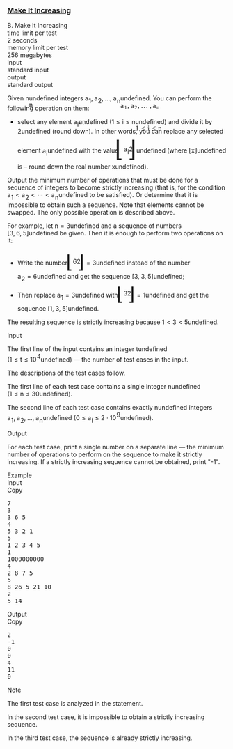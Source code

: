 <h3><a href="https://codeforces.com/contest/1675/problem/B" target="_blank" rel="noopener noreferrer">Make It Increasing</a></h3>
<div class="header"><div class="title">B. Make It Increasing</div><div class="time-limit"><div class="property-title">time limit per test</div>2 seconds</div><div class="memory-limit"><div class="property-title">memory limit per test</div>256 megabytes</div><div class="input-file input-standard"><div class="property-title">input</div>standard input</div><div class="output-file output-standard"><div class="property-title">output</div>standard output</div></div><div><p>Given <span class="MathJax_Preview" style="color: inherit;"><span class="MJXp-math" id="MJXp-Span-1"><span class="MJXp-mi MJXp-italic" id="MJXp-Span-2">n</span></span></span><span class="MathJax MathJax_Processed" id="MathJax-Element-1-Frame" tabindex="0" style=""><nobr><span class="math" id="MathJax-Span-1"><span style="display: inline-block; position: relative; width: 0em; height: 0px; font-size: 122%;"><span style="position: absolute;"><span class="mrow" id="MathJax-Span-2"><span class="mi" id="MathJax-Span-3" style="font-family: MathJax_Math-italic;">n</span></span></span></span></span></nobr></span>undefined integers <span class="MathJax_Preview" style="color: inherit;"><span class="MJXp-math" id="MJXp-Span-3"><span class="MJXp-msubsup" id="MJXp-Span-4"><span class="MJXp-mi MJXp-italic" id="MJXp-Span-5" style="margin-right: 0.05em;">a</span><span class="MJXp-mn MJXp-script" id="MJXp-Span-6" style="vertical-align: -0.4em;">1</span></span><span class="MJXp-mo" id="MJXp-Span-7" style="margin-left: 0em; margin-right: 0.222em;">,</span><span class="MJXp-msubsup" id="MJXp-Span-8"><span class="MJXp-mi MJXp-italic" id="MJXp-Span-9" style="margin-right: 0.05em;">a</span><span class="MJXp-mn MJXp-script" id="MJXp-Span-10" style="vertical-align: -0.4em;">2</span></span><span class="MJXp-mo" id="MJXp-Span-11" style="margin-left: 0em; margin-right: 0.222em;">,</span><span class="MJXp-mo" id="MJXp-Span-12" style="margin-left: 0em; margin-right: 0em;">…</span><span class="MJXp-mo" id="MJXp-Span-13" style="margin-left: 0em; margin-right: 0.222em;">,</span><span class="MJXp-msubsup" id="MJXp-Span-14"><span class="MJXp-mi MJXp-italic" id="MJXp-Span-15" style="margin-right: 0.05em;">a</span><span class="MJXp-mi MJXp-italic MJXp-script" id="MJXp-Span-16" style="vertical-align: -0.4em;">n</span></span></span></span><span class="MathJax MathJax_Processed" id="MathJax-Element-2-Frame" tabindex="0" style=""><nobr><span class="math" id="MathJax-Span-4"><span style="display: inline-block; position: relative; width: 0em; height: 0px; font-size: 122%;"><span style="position: absolute;"><span class="mrow" id="MathJax-Span-5"><span class="msubsup" id="MathJax-Span-6"><span style="display: inline-block; position: relative; width: 0.94em; height: 0px;"><span style="position: absolute; clip: rect(3.34em, 1000.53em, 4.16em, -999.997em); top: -3.978em; left: 0em;"><span class="mi" id="MathJax-Span-7" style="font-family: MathJax_Math-italic;">a</span><span style="display: inline-block; width: 0px; height: 3.984em;"></span></span><span style="position: absolute; top: -3.803em; left: 0.53em;"><span class="mn" id="MathJax-Span-8" style="font-size: 70.7%; font-family: MathJax_Main;">1</span><span style="display: inline-block; width: 0px; height: 3.984em;"></span></span></span></span><span class="mo" id="MathJax-Span-9" style="font-family: MathJax_Main;">,</span><span class="msubsup" id="MathJax-Span-10" style="padding-left: 0.179em;"><span style="display: inline-block; position: relative; width: 0.94em; height: 0px;"><span style="position: absolute; clip: rect(3.34em, 1000.53em, 4.16em, -999.997em); top: -3.978em; left: 0em;"><span class="mi" id="MathJax-Span-11" style="font-family: MathJax_Math-italic;">a</span><span style="display: inline-block; width: 0px; height: 3.984em;"></span></span><span style="position: absolute; top: -3.803em; left: 0.53em;"><span class="mn" id="MathJax-Span-12" style="font-size: 70.7%; font-family: MathJax_Main;">2</span><span style="display: inline-block; width: 0px; height: 3.984em;"></span></span></span></span><span class="mo" id="MathJax-Span-13" style="font-family: MathJax_Main;">,</span><span class="mo" id="MathJax-Span-14" style="font-family: MathJax_Main; padding-left: 0.179em;">…</span><span class="mo" id="MathJax-Span-15" style="font-family: MathJax_Main; padding-left: 0.179em;">,</span><span class="msubsup" id="MathJax-Span-16" style="padding-left: 0.179em;"><span style="display: inline-block; position: relative; width: 1.057em; height: 0px;"><span style="position: absolute; clip: rect(3.34em, 1000.53em, 4.16em, -999.997em); top: -3.978em; left: 0em;"><span class="mi" id="MathJax-Span-17" style="font-family: MathJax_Math-italic;">a</span><span style="display: inline-block; width: 0px; height: 3.984em;"></span></span><span style="position: absolute; top: -3.803em; left: 0.53em;"><span class="mi" id="MathJax-Span-18" style="font-size: 70.7%; font-family: MathJax_Math-italic;">n</span><span style="display: inline-block; width: 0px; height: 3.984em;"></span></span></span></span></span></span></span></span></nobr></span>undefined. You can perform the following operation on them:</p><ul> <li> select any element <span class="MathJax_Preview" style="color: inherit;"><span class="MJXp-math" id="MJXp-Span-17"><span class="MJXp-msubsup" id="MJXp-Span-18"><span class="MJXp-mi MJXp-italic" id="MJXp-Span-19" style="margin-right: 0.05em;">a</span><span class="MJXp-mi MJXp-italic MJXp-script" id="MJXp-Span-20" style="vertical-align: -0.4em;">i</span></span></span></span><span class="MathJax MathJax_Processed" id="MathJax-Element-3-Frame" tabindex="0" style=""><nobr><span class="math" id="MathJax-Span-19"><span style="display: inline-block; position: relative; width: 0em; height: 0px; font-size: 122%;"><span style="position: absolute;"><span class="mrow" id="MathJax-Span-20"><span class="msubsup" id="MathJax-Span-21"><span style="display: inline-block; position: relative; width: 0.823em; height: 0px;"><span style="position: absolute; clip: rect(3.34em, 1000.53em, 4.16em, -999.997em); top: -3.978em; left: 0em;"><span class="mi" id="MathJax-Span-22" style="font-family: MathJax_Math-italic;">a</span><span style="display: inline-block; width: 0px; height: 3.984em;"></span></span><span style="position: absolute; top: -3.803em; left: 0.53em;"><span class="mi" id="MathJax-Span-23" style="font-size: 70.7%; font-family: MathJax_Math-italic;">i</span><span style="display: inline-block; width: 0px; height: 3.984em;"></span></span></span></span></span></span></span></span></nobr></span>undefined (<span class="MathJax_Preview" style="color: inherit;"><span class="MJXp-math" id="MJXp-Span-21"><span class="MJXp-mn" id="MJXp-Span-22">1</span><span class="MJXp-mo" id="MJXp-Span-23" style="margin-left: 0.333em; margin-right: 0.333em;">≤</span><span class="MJXp-mi MJXp-italic" id="MJXp-Span-24">i</span><span class="MJXp-mo" id="MJXp-Span-25" style="margin-left: 0.333em; margin-right: 0.333em;">≤</span><span class="MJXp-mi MJXp-italic" id="MJXp-Span-26">n</span></span></span><span class="MathJax MathJax_Processed" id="MathJax-Element-4-Frame" tabindex="0" style=""><nobr><span class="math" id="MathJax-Span-24"><span style="display: inline-block; position: relative; width: 0em; height: 0px; font-size: 122%;"><span style="position: absolute;"><span class="mrow" id="MathJax-Span-25"><span class="mn" id="MathJax-Span-26" style="font-family: MathJax_Main;">1</span><span class="mo" id="MathJax-Span-27" style="font-family: MathJax_Main; padding-left: 0.296em;">≤</span><span class="mi" id="MathJax-Span-28" style="font-family: MathJax_Math-italic; padding-left: 0.296em;">i</span><span class="mo" id="MathJax-Span-29" style="font-family: MathJax_Main; padding-left: 0.296em;">≤</span><span class="mi" id="MathJax-Span-30" style="font-family: MathJax_Math-italic; padding-left: 0.296em;">n</span></span></span></span></span></nobr></span>undefined) and divide it by <span class="MathJax_Preview" style="color: inherit;"><span class="MJXp-math" id="MJXp-Span-27"><span class="MJXp-mn" id="MJXp-Span-28">2</span></span></span><span class="MathJax MathJax_Processing" id="MathJax-Element-5-Frame" tabindex="0"></span>undefined (round down). In other words, you can replace any selected element <span class="MathJax_Preview" style="color: inherit;"><span class="MJXp-math" id="MJXp-Span-29"><span class="MJXp-msubsup" id="MJXp-Span-30"><span class="MJXp-mi MJXp-italic" id="MJXp-Span-31" style="margin-right: 0.05em;">a</span><span class="MJXp-mi MJXp-italic MJXp-script" id="MJXp-Span-32" style="vertical-align: -0.4em;">i</span></span></span></span><span class="MathJax MathJax_Processing" id="MathJax-Element-6-Frame" tabindex="0"></span>undefined with the value <span class="MathJax_Preview" style="color: inherit;"><span class="MJXp-math" id="MJXp-Span-33"><span class="MJXp-mrow" id="MJXp-Span-34"><span class="MJXp-mo" id="MJXp-Span-35" style="margin-left: 0em; margin-right: 0em; vertical-align: -0.689em;"><span class="MJXp-right MJXp-scale4" style="font-size: 3.756em; margin-left: -0.23em;">⌊</span></span><span class="MJXp-mfrac" id="MJXp-Span-36" style="vertical-align: 0.25em;"><span class="MJXp-box MJXp-script"><span class="MJXp-msubsup" id="MJXp-Span-37"><span class="MJXp-mi MJXp-italic" id="MJXp-Span-38" style="margin-right: 0.05em;">a</span><span class="MJXp-mi MJXp-italic MJXp-script" id="MJXp-Span-39" style="vertical-align: -0.4em;">i</span></span></span><span class="MJXp-box" style="margin-top: -0.9em;"><span class="MJXp-denom"><span><span class="MJXp-rule" style="height: 1em; border-top: none; border-bottom: 1px solid; margin: 0.1em 0px;"></span></span><span><span class="MJXp-box MJXp-script"><span class="MJXp-mn" id="MJXp-Span-40">2</span></span></span></span></span></span><span class="MJXp-mo" id="MJXp-Span-41" style="margin-left: 0em; margin-right: 0em; vertical-align: -0.689em;"><span class="MJXp-right MJXp-scale4" style="font-size: 3.756em; margin-left: -0.23em;">⌋</span></span></span></span></span><span class="MathJax MathJax_Processing" id="MathJax-Element-7-Frame" tabindex="0"></span>undefined (where <span class="MathJax_Preview" style="color: inherit;"><span class="MJXp-math" id="MJXp-Span-42"><span class="MJXp-mrow" id="MJXp-Span-43"><span class="MJXp-mo" id="MJXp-Span-44" style="margin-left: 0em; margin-right: 0em;">⌊</span><span class="MJXp-mi MJXp-italic" id="MJXp-Span-45">x</span><span class="MJXp-mo" id="MJXp-Span-46" style="margin-left: 0em; margin-right: 0em;">⌋</span></span></span></span><span class="MathJax MathJax_Processing" id="MathJax-Element-8-Frame" tabindex="0"></span>undefined is – round down the real number <span class="MathJax_Preview" style="color: inherit;"><span class="MJXp-math" id="MJXp-Span-47"><span class="MJXp-mi MJXp-italic" id="MJXp-Span-48">x</span></span></span><span class="MathJax MathJax_Processing" id="MathJax-Element-9-Frame" tabindex="0"></span>undefined). </li></ul><p>Output the minimum number of operations that must be done for a sequence of integers to become strictly increasing (that is, for the condition <span class="MathJax_Preview" style="color: inherit;"><span class="MJXp-math" id="MJXp-Span-49"><span class="MJXp-msubsup" id="MJXp-Span-50"><span class="MJXp-mi MJXp-italic" id="MJXp-Span-51" style="margin-right: 0.05em;">a</span><span class="MJXp-mn MJXp-script" id="MJXp-Span-52" style="vertical-align: -0.4em;">1</span></span><span class="MJXp-mo" id="MJXp-Span-53" style="margin-left: 0.333em; margin-right: 0.333em;">&lt;</span><span class="MJXp-msubsup" id="MJXp-Span-54"><span class="MJXp-mi MJXp-italic" id="MJXp-Span-55" style="margin-right: 0.05em;">a</span><span class="MJXp-mn MJXp-script" id="MJXp-Span-56" style="vertical-align: -0.4em;">2</span></span><span class="MJXp-mo" id="MJXp-Span-57" style="margin-left: 0.333em; margin-right: 0.333em;">&lt;</span><span class="MJXp-mo" id="MJXp-Span-58" style="margin-left: 0em; margin-right: 0em;">⋯</span><span class="MJXp-mo" id="MJXp-Span-59" style="margin-left: 0.333em; margin-right: 0.333em;">&lt;</span><span class="MJXp-msubsup" id="MJXp-Span-60"><span class="MJXp-mi MJXp-italic" id="MJXp-Span-61" style="margin-right: 0.05em;">a</span><span class="MJXp-mi MJXp-italic MJXp-script" id="MJXp-Span-62" style="vertical-align: -0.4em;">n</span></span></span></span><span class="MathJax MathJax_Processing" id="MathJax-Element-10-Frame" tabindex="0"></span>undefined to be satisfied). Or determine that it is impossible to obtain such a sequence. Note that elements <span class="tex-font-style-bf">cannot</span> be swapped. The only possible operation is described above.</p><p>For example, let <span class="MathJax_Preview" style="color: inherit;"><span class="MJXp-math" id="MJXp-Span-63"><span class="MJXp-mi MJXp-italic" id="MJXp-Span-64">n</span><span class="MJXp-mo" id="MJXp-Span-65" style="margin-left: 0.333em; margin-right: 0.333em;">=</span><span class="MJXp-mn" id="MJXp-Span-66">3</span></span></span><span class="MathJax MathJax_Processing" id="MathJax-Element-11-Frame" tabindex="0"></span>undefined and a sequence of numbers <span class="MathJax_Preview" style="color: inherit;"><span class="MJXp-math" id="MJXp-Span-67"><span class="MJXp-mo" id="MJXp-Span-68" style="margin-left: 0em; margin-right: 0em;">[</span><span class="MJXp-mn" id="MJXp-Span-69">3</span><span class="MJXp-mo" id="MJXp-Span-70" style="margin-left: 0em; margin-right: 0.222em;">,</span><span class="MJXp-mn" id="MJXp-Span-71">6</span><span class="MJXp-mo" id="MJXp-Span-72" style="margin-left: 0em; margin-right: 0.222em;">,</span><span class="MJXp-mn" id="MJXp-Span-73">5</span><span class="MJXp-mo" id="MJXp-Span-74" style="margin-left: 0em; margin-right: 0em;">]</span></span></span><span class="MathJax MathJax_Processing" id="MathJax-Element-12-Frame" tabindex="0"></span>undefined be given. Then it is enough to perform two operations on it: </p><ul> <li> Write the number <span class="MathJax_Preview" style="color: inherit;"><span class="MJXp-math" id="MJXp-Span-75"><span class="MJXp-mrow" id="MJXp-Span-76"><span class="MJXp-mo" id="MJXp-Span-77" style="margin-left: 0em; margin-right: 0em; vertical-align: -0.5em;"><span class="MJXp-right MJXp-scale5" style="font-size: 3em; margin-left: -0.18em;">⌊</span></span><span class="MJXp-mfrac" id="MJXp-Span-78" style="vertical-align: 0.25em;"><span class="MJXp-box MJXp-script"><span class="MJXp-mn" id="MJXp-Span-79">6</span></span><span class="MJXp-box" style="margin-top: -0.9em;"><span class="MJXp-denom"><span><span class="MJXp-rule" style="height: 1em; border-top: none; border-bottom: 1px solid; margin: 0.1em 0px;"></span></span><span><span class="MJXp-box MJXp-script"><span class="MJXp-mn" id="MJXp-Span-80">2</span></span></span></span></span></span><span class="MJXp-mo" id="MJXp-Span-81" style="margin-left: 0em; margin-right: 0em; vertical-align: -0.5em;"><span class="MJXp-right MJXp-scale5" style="font-size: 3em; margin-left: -0.18em;">⌋</span></span></span><span class="MJXp-mo" id="MJXp-Span-82" style="margin-left: 0.333em; margin-right: 0.333em;">=</span><span class="MJXp-mn" id="MJXp-Span-83">3</span></span></span><span class="MathJax MathJax_Processing" id="MathJax-Element-13-Frame" tabindex="0"></span>undefined instead of the number <span class="MathJax_Preview" style="color: inherit;"><span class="MJXp-math" id="MJXp-Span-84"><span class="MJXp-msubsup" id="MJXp-Span-85"><span class="MJXp-mi MJXp-italic" id="MJXp-Span-86" style="margin-right: 0.05em;">a</span><span class="MJXp-mn MJXp-script" id="MJXp-Span-87" style="vertical-align: -0.4em;">2</span></span><span class="MJXp-mo" id="MJXp-Span-88" style="margin-left: 0.333em; margin-right: 0.333em;">=</span><span class="MJXp-mn" id="MJXp-Span-89">6</span></span></span><span class="MathJax MathJax_Processing" id="MathJax-Element-14-Frame" tabindex="0"></span>undefined and get the sequence <span class="MathJax_Preview" style="color: inherit;"><span class="MJXp-math" id="MJXp-Span-90"><span class="MJXp-mo" id="MJXp-Span-91" style="margin-left: 0em; margin-right: 0em;">[</span><span class="MJXp-mn" id="MJXp-Span-92">3</span><span class="MJXp-mo" id="MJXp-Span-93" style="margin-left: 0em; margin-right: 0.222em;">,</span><span class="MJXp-mn" id="MJXp-Span-94">3</span><span class="MJXp-mo" id="MJXp-Span-95" style="margin-left: 0em; margin-right: 0.222em;">,</span><span class="MJXp-mn" id="MJXp-Span-96">5</span><span class="MJXp-mo" id="MJXp-Span-97" style="margin-left: 0em; margin-right: 0em;">]</span></span></span><span class="MathJax MathJax_Processing" id="MathJax-Element-15-Frame" tabindex="0"></span>undefined; </li><li> Then replace <span class="MathJax_Preview" style="color: inherit;"><span class="MJXp-math" id="MJXp-Span-98"><span class="MJXp-msubsup" id="MJXp-Span-99"><span class="MJXp-mi MJXp-italic" id="MJXp-Span-100" style="margin-right: 0.05em;">a</span><span class="MJXp-mn MJXp-script" id="MJXp-Span-101" style="vertical-align: -0.4em;">1</span></span><span class="MJXp-mo" id="MJXp-Span-102" style="margin-left: 0.333em; margin-right: 0.333em;">=</span><span class="MJXp-mn" id="MJXp-Span-103">3</span></span></span><span class="MathJax MathJax_Processing" id="MathJax-Element-16-Frame" tabindex="0"></span>undefined with <span class="MathJax_Preview" style="color: inherit;"><span class="MJXp-math" id="MJXp-Span-104"><span class="MJXp-mrow" id="MJXp-Span-105"><span class="MJXp-mo" id="MJXp-Span-106" style="margin-left: 0em; margin-right: 0em; vertical-align: -0.5em;"><span class="MJXp-right MJXp-scale5" style="font-size: 3em; margin-left: -0.18em;">⌊</span></span><span class="MJXp-mfrac" id="MJXp-Span-107" style="vertical-align: 0.25em;"><span class="MJXp-box MJXp-script"><span class="MJXp-mn" id="MJXp-Span-108">3</span></span><span class="MJXp-box" style="margin-top: -0.9em;"><span class="MJXp-denom"><span><span class="MJXp-rule" style="height: 1em; border-top: none; border-bottom: 1px solid; margin: 0.1em 0px;"></span></span><span><span class="MJXp-box MJXp-script"><span class="MJXp-mn" id="MJXp-Span-109">2</span></span></span></span></span></span><span class="MJXp-mo" id="MJXp-Span-110" style="margin-left: 0em; margin-right: 0em; vertical-align: -0.5em;"><span class="MJXp-right MJXp-scale5" style="font-size: 3em; margin-left: -0.18em;">⌋</span></span></span><span class="MJXp-mo" id="MJXp-Span-111" style="margin-left: 0.333em; margin-right: 0.333em;">=</span><span class="MJXp-mn" id="MJXp-Span-112">1</span></span></span><span class="MathJax MathJax_Processing" id="MathJax-Element-17-Frame" tabindex="0"></span>undefined and get the sequence <span class="MathJax_Preview" style="color: inherit;"><span class="MJXp-math" id="MJXp-Span-113"><span class="MJXp-mo" id="MJXp-Span-114" style="margin-left: 0em; margin-right: 0em;">[</span><span class="MJXp-mn" id="MJXp-Span-115">1</span><span class="MJXp-mo" id="MJXp-Span-116" style="margin-left: 0em; margin-right: 0.222em;">,</span><span class="MJXp-mn" id="MJXp-Span-117">3</span><span class="MJXp-mo" id="MJXp-Span-118" style="margin-left: 0em; margin-right: 0.222em;">,</span><span class="MJXp-mn" id="MJXp-Span-119">5</span><span class="MJXp-mo" id="MJXp-Span-120" style="margin-left: 0em; margin-right: 0em;">]</span></span></span><span class="MathJax MathJax_Processing" id="MathJax-Element-18-Frame" tabindex="0"></span>undefined. </li></ul><p>The resulting sequence is strictly increasing because <span class="MathJax_Preview" style="color: inherit;"><span class="MJXp-math" id="MJXp-Span-121"><span class="MJXp-mn" id="MJXp-Span-122">1</span><span class="MJXp-mo" id="MJXp-Span-123" style="margin-left: 0.333em; margin-right: 0.333em;">&lt;</span><span class="MJXp-mn" id="MJXp-Span-124">3</span><span class="MJXp-mo" id="MJXp-Span-125" style="margin-left: 0.333em; margin-right: 0.333em;">&lt;</span><span class="MJXp-mn" id="MJXp-Span-126">5</span></span></span><span class="MathJax MathJax_Processing" id="MathJax-Element-19-Frame" tabindex="0"></span>undefined.</p></div><div class="input-specification"><div class="section-title">Input</div><p>The first line of the input contains an integer <span class="MathJax_Preview" style="color: inherit;"><span class="MJXp-math" id="MJXp-Span-127"><span class="MJXp-mi MJXp-italic" id="MJXp-Span-128">t</span></span></span><span class="MathJax MathJax_Processing" id="MathJax-Element-20-Frame" tabindex="0"></span>undefined (<span class="MathJax_Preview" style="color: inherit;"><span class="MJXp-math" id="MJXp-Span-129"><span class="MJXp-mn" id="MJXp-Span-130">1</span><span class="MJXp-mo" id="MJXp-Span-131" style="margin-left: 0.333em; margin-right: 0.333em;">≤</span><span class="MJXp-mi MJXp-italic" id="MJXp-Span-132">t</span><span class="MJXp-mo" id="MJXp-Span-133" style="margin-left: 0.333em; margin-right: 0.333em;">≤</span><span class="MJXp-msubsup" id="MJXp-Span-134"><span class="MJXp-mn" id="MJXp-Span-135" style="margin-right: 0.05em;">10</span><span class="MJXp-mn MJXp-script" id="MJXp-Span-136" style="vertical-align: 0.5em;">4</span></span></span></span><span class="MathJax MathJax_Processing" id="MathJax-Element-21-Frame" tabindex="0"></span>undefined)&nbsp;— the number of test cases in the input.</p><p>The descriptions of the test cases follow.</p><p>The first line of each test case contains a single integer <span class="MathJax_Preview" style="color: inherit;"><span class="MJXp-math" id="MJXp-Span-137"><span class="MJXp-mi MJXp-italic" id="MJXp-Span-138">n</span></span></span><span class="MathJax MathJax_Processing" id="MathJax-Element-22-Frame" tabindex="0"></span>undefined (<span class="MathJax_Preview" style="color: inherit;"><span class="MJXp-math" id="MJXp-Span-139"><span class="MJXp-mn" id="MJXp-Span-140">1</span><span class="MJXp-mo" id="MJXp-Span-141" style="margin-left: 0.333em; margin-right: 0.333em;">≤</span><span class="MJXp-mi MJXp-italic" id="MJXp-Span-142">n</span><span class="MJXp-mo" id="MJXp-Span-143" style="margin-left: 0.333em; margin-right: 0.333em;">≤</span><span class="MJXp-mn" id="MJXp-Span-144">30</span></span></span><span class="MathJax MathJax_Processing" id="MathJax-Element-23-Frame" tabindex="0"></span>undefined).</p><p>The second line of each test case contains exactly <span class="MathJax_Preview" style="color: inherit;"><span class="MJXp-math" id="MJXp-Span-145"><span class="MJXp-mi MJXp-italic" id="MJXp-Span-146">n</span></span></span><span class="MathJax MathJax_Processing" id="MathJax-Element-24-Frame" tabindex="0"></span>undefined integers <span class="MathJax_Preview" style="color: inherit;"><span class="MJXp-math" id="MJXp-Span-147"><span class="MJXp-msubsup" id="MJXp-Span-148"><span class="MJXp-mi MJXp-italic" id="MJXp-Span-149" style="margin-right: 0.05em;">a</span><span class="MJXp-mn MJXp-script" id="MJXp-Span-150" style="vertical-align: -0.4em;">1</span></span><span class="MJXp-mo" id="MJXp-Span-151" style="margin-left: 0em; margin-right: 0.222em;">,</span><span class="MJXp-msubsup" id="MJXp-Span-152"><span class="MJXp-mi MJXp-italic" id="MJXp-Span-153" style="margin-right: 0.05em;">a</span><span class="MJXp-mn MJXp-script" id="MJXp-Span-154" style="vertical-align: -0.4em;">2</span></span><span class="MJXp-mo" id="MJXp-Span-155" style="margin-left: 0em; margin-right: 0.222em;">,</span><span class="MJXp-mo" id="MJXp-Span-156" style="margin-left: 0em; margin-right: 0em;">…</span><span class="MJXp-mo" id="MJXp-Span-157" style="margin-left: 0em; margin-right: 0.222em;">,</span><span class="MJXp-msubsup" id="MJXp-Span-158"><span class="MJXp-mi MJXp-italic" id="MJXp-Span-159" style="margin-right: 0.05em;">a</span><span class="MJXp-mi MJXp-italic MJXp-script" id="MJXp-Span-160" style="vertical-align: -0.4em;">n</span></span></span></span><span class="MathJax MathJax_Processing" id="MathJax-Element-25-Frame" tabindex="0"></span>undefined (<span class="MathJax_Preview" style="color: inherit;"><span class="MJXp-math" id="MJXp-Span-161"><span class="MJXp-mn" id="MJXp-Span-162">0</span><span class="MJXp-mo" id="MJXp-Span-163" style="margin-left: 0.333em; margin-right: 0.333em;">≤</span><span class="MJXp-msubsup" id="MJXp-Span-164"><span class="MJXp-mi MJXp-italic" id="MJXp-Span-165" style="margin-right: 0.05em;">a</span><span class="MJXp-mi MJXp-italic MJXp-script" id="MJXp-Span-166" style="vertical-align: -0.4em;">i</span></span><span class="MJXp-mo" id="MJXp-Span-167" style="margin-left: 0.333em; margin-right: 0.333em;">≤</span><span class="MJXp-mn" id="MJXp-Span-168">2</span><span class="MJXp-mo" id="MJXp-Span-169" style="margin-left: 0.267em; margin-right: 0.267em;">⋅</span><span class="MJXp-msubsup" id="MJXp-Span-170"><span class="MJXp-mn" id="MJXp-Span-171" style="margin-right: 0.05em;">10</span><span class="MJXp-mn MJXp-script" id="MJXp-Span-172" style="vertical-align: 0.5em;">9</span></span></span></span><span class="MathJax MathJax_Processing" id="MathJax-Element-26-Frame" tabindex="0"></span>undefined).</p></div><div class="output-specification"><div class="section-title">Output</div><p>For each test case, print a single number on a separate line — the minimum number of operations to perform on the sequence to make it strictly increasing. If a strictly increasing sequence cannot be obtained, print "<span class="tex-font-style-tt">-1</span>".</p></div><div class="sample-tests"><div class="section-title">Example</div><div class="sample-test"><div class="input"><div class="title">Input<div title="Copy" data-clipboard-target="#id00012678518512035497" id="id0017094342119795858" class="input-output-copier">Copy</div></div><pre id="id00012678518512035497"><div class="test-example-line test-example-line-even test-example-line-0">7</div><div class="test-example-line test-example-line-odd test-example-line-1">3</div><div class="test-example-line test-example-line-odd test-example-line-1">3 6 5</div><div class="test-example-line test-example-line-even test-example-line-2">4</div><div class="test-example-line test-example-line-even test-example-line-2">5 3 2 1</div><div class="test-example-line test-example-line-odd test-example-line-3">5</div><div class="test-example-line test-example-line-odd test-example-line-3">1 2 3 4 5</div><div class="test-example-line test-example-line-even test-example-line-4">1</div><div class="test-example-line test-example-line-even test-example-line-4">1000000000</div><div class="test-example-line test-example-line-odd test-example-line-5">4</div><div class="test-example-line test-example-line-odd test-example-line-5">2 8 7 5</div><div class="test-example-line test-example-line-even test-example-line-6">5</div><div class="test-example-line test-example-line-even test-example-line-6">8 26 5 21 10</div><div class="test-example-line test-example-line-odd test-example-line-7">2</div><div class="test-example-line test-example-line-odd test-example-line-7">5 14</div></pre></div><div class="output"><div class="title">Output<div title="Copy" data-clipboard-target="#id00746965478998631" id="id006074802947556308" class="input-output-copier">Copy</div></div><pre id="id00746965478998631">2
-1
0
0
4
11
0
</pre></div></div></div><div class="note"><div class="section-title">Note</div><p>The first test case is analyzed in the statement.</p><p>In the second test case, it is impossible to obtain a strictly increasing sequence.</p><p>In the third test case, the sequence is already strictly increasing.</p></div>